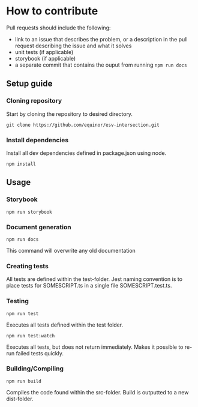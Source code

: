 
# How to contribute

Pull requests should include the following:
- link to an issue that describes the problem, or a description in the pull request describing the issue and what it solves
- unit tests (if applicable)
- storybook (if applicable)
- a separate commit that contains the ouput from running `npm run docs`

## Setup guide

### Cloning repository

Start by cloning the repository to desired directory.

```
git clone https://github.com/equinor/esv-intersection.git
```

### Install dependencies

Install all dev dependencies defined in package.json using node.

```
npm install
```

## Usage

### Storybook

```
npm run storybook
```

### Document generation

```
npm run docs
```

This command will overwrite any old documentation

### Creating tests

All tests are defined within the test-folder. Jest naming convention is to place tests for SOMESCRIPT.ts in a single file SOMESCRIPT.test.ts.

### Testing

```
npm run test
```

Executes all tests defined within the test folder.

```
npm run test:watch
```

Executes all tests, but does not return immediately. Makes it possible to re-run failed tests quickly.

### Building/Compiling

```
npm run build
```

Compiles the code found within the src-folder. Build is outputted to a new dist-folder.
